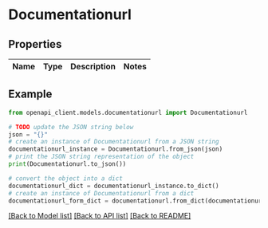 # Documentationurl


## Properties

Name | Type | Description | Notes
------------ | ------------- | ------------- | -------------

## Example

```python
from openapi_client.models.documentationurl import Documentationurl

# TODO update the JSON string below
json = "{}"
# create an instance of Documentationurl from a JSON string
documentationurl_instance = Documentationurl.from_json(json)
# print the JSON string representation of the object
print(Documentationurl.to_json())

# convert the object into a dict
documentationurl_dict = documentationurl_instance.to_dict()
# create an instance of Documentationurl from a dict
documentationurl_form_dict = documentationurl.from_dict(documentationurl_dict)
```
[[Back to Model list]](../README.md#documentation-for-models) [[Back to API list]](../README.md#documentation-for-api-endpoints) [[Back to README]](../README.md)



